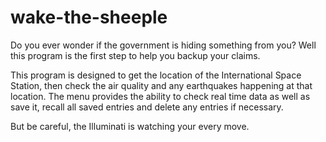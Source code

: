 # wake-the-sheeple

Do you ever wonder if the government is hiding something from you?
Well this program is the first step to help you backup your claims.

This program is designed to get the location of the International Space Station, then check the air quality and any earthquakes happening at that location.
The menu provides the ability to check real time data as well as save it, recall all saved entries and delete any entries if necessary.

But be careful, the Illuminati is watching your every move.
